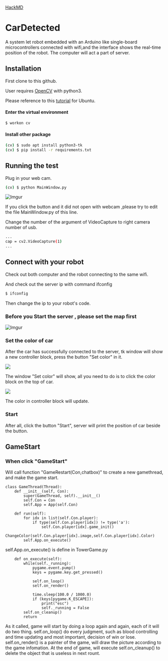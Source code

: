 [HackMD](https://hackmd.io/CLzTofvuSSyAhc0SxqBxqA?view)

# CarDetected

A system let robot embedded with an Arduino like single-board microcontrollers connected with wifi,and the interface shows the real-time position of the robot.
The computer will act a part of server.

## Installation

First clone to this github.

User requires [OpenCV](http://opencv.org/) with python3.

Please reference to this [tutorial](https://www.pyimagesearch.com/2016/10/24/ubuntu-16-04-how-to-install-opencv/) for Ubuntu.

#### Enter the virtual environment
```sh
$ workon cv
```
#### Install other package
```sh
(cv) $ sudo apt install python3-tk
(cv) $ pip install -r requirements.txt
```

## Running the test
Plug in your web cam.
```sh
(cv) $ python MainWindow.py
```
![Imgur](https://i.imgur.com/f5a45dP.png)

If you click the button and it did not open with webcam ,please try to edit the file MainWindow.py of this line.

Change the number of the argument of VideoCapture to right camera number of usb.
```sh
...
cap = cv2.VideoCapture(1)
...
```

## Connect with your robot

Check out both computer and the robot connecting to the same wifi.

And check out the server ip with command ifconfig
```sh
$ ifconfig
```

Then change the ip to your robot's code.

### Before you Start the server , please set the map first
![Imgur](https://i.imgur.com/4UQTU5P.png)


### Set the color of car
After the car has successfully connected to the server, tk window will show a new controller block, press the button "Set color" in it.

![](https://i.imgur.com/M07bdGm.png)

The window "Set color" will show, all you need to do is  to click the color block on the top of car.

![](https://i.imgur.com/Th5MKOE.png)

The color in controller block will update.


### Start

After all, click the button "Start", server will print the position of car beside the button.

## GameStart

### When click "GameStart"

Will call function "GameRestart(Con,chatbox)" to create a new gamethread, and make the game start.

```python=
class GameThread(Thread):
	def __init__(self, Con):
		super(GameThread, self).__init__()
		self.Con = Con
		self.App = App(self.Con)
		
	def run(self):
		for idx in list(self.Con.player):
			if type(self.Con.player[idx]) != type('a'):
				self.Con.player[idx].game_init()
				ChangeColor(self.Con.player[idx].image,self.Con.player[idx].Color)
		self.App.on_execute()

```
self.App.on_execute() is define in TowerGame.py
```python=
	def on_execute(self):
		while(self._running):
			pygame.event.pump()
			keys = pygame.key.get_pressed()

			self.on_loop()
			self.on_render()
			
			time.sleep(100.0 / 1000.0)
			if (keys[pygame.K_ESCAPE]):
				print("esc")
				self._running = False
		self.on_cleanup()
		return
```
As it called, game will start by doing a loop again and again, each of it will do two thing.
self.on_loop() do every judgment, such as blood controlling and time updating and most important, decision of win or lose.
self.on_render() is a painter of the game, will draw the picture according to the game infomation.
At the end of game, will execute self.on_cleanup() to delete the object that is useless in next rount.






